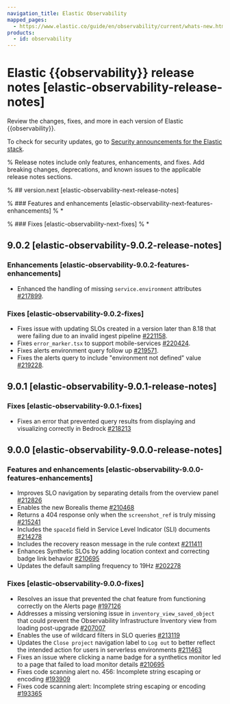 ```yaml
---
navigation_title: Elastic Observability
mapped_pages:
  - https://www.elastic.co/guide/en/observability/current/whats-new.html
products:
  - id: observability
---
```


# Elastic {{observability}} release notes [elastic-observability-release-notes]
Review the changes, fixes, and more in each version of Elastic {{observability}}.

To check for security updates, go to [Security announcements for the Elastic stack](https://discuss.elastic.co/c/announcements/security-announcements/31).

% Release notes include only features, enhancements, and fixes. Add breaking changes, deprecations, and known issues to the applicable release notes sections.

% ## version.next [elastic-observability-next-release-notes]

% ### Features and enhancements [elastic-observability-next-features-enhancements]
% *

% ### Fixes [elastic-observability-next-fixes]
% *

## 9.0.2 [elastic-observability-9.0.2-release-notes]

### Enhancements [elastic-observability-9.0.2-features-enhancements]

* Enhanced the handling of missing `service.environment` attributes [#217899](https://github.com/elastic/kibana/pull/217899).

### Fixes [elastic-observability-9.0.2-fixes]

* Fixes issue with updating SLOs created in a version later than 8.18 that were failing due to an invalid ingest pipeline [#221158](https://github.com/elastic/kibana/pull/221158).
* Fixes `error_marker.tsx` to support mobile-services [#220424](https://github.com/elastic/kibana/pull/220424).
* Fixes alerts environment query follow up [#219571](https://github.com/elastic/kibana/pull/219571).
* Fixes the alerts query to include "environment not defined" value [#219228](https://github.com/elastic/kibana/pull/219228).

## 9.0.1 [elastic-observability-9.0.1-release-notes]

### Fixes [elastic-observability-9.0.1-fixes]
* Fixes an error that prevented query results from displaying and visualizing correctly in Bedrock [#218213]({{kib-pull}}218213)

## 9.0.0 [elastic-observability-9.0.0-release-notes]

### Features and enhancements [elastic-observability-9.0.0-features-enhancements]
* Improves SLO navigation by separating details from the overview panel [#212826]({{kib-pull}}212826)
* Enables the new Borealis theme [#210468]({{kib-pull}}210468)
* Returns a 404 response only when the `screenshot_ref` is truly missing [#215241]({{kib-pull}}215241)
* Includes the `spaceId` field in Service Level Indicator (SLI) documents [#214278]({{kib-pull}}214278)
* Includes the recovery reason message in the rule context [#211411]({{kib-pull}}211411)
* Enhances Synthetic SLOs by adding location context and correcting badge link behavior [#210695]({{kib-pull}}210695)
* Updates the default sampling frequency to 19Hz [#202278]({{kib-pull}}202278)

### Fixes [elastic-observability-9.0.0-fixes]
* Resolves an issue that prevented the chat feature from functioning correctly on the Alerts page [#197126]({{kib-pull}}197126)
* Addresses a missing versioning issue in `inventory_view_saved_object` that could prevent the Observability Infrastructure Inventory view from loading post-upgrade [#207007]({{kib-pull}}207007)
* Enables the use of wildcard filters in SLO queries [#213119]({{kib-pull}}213119)
* Updates the `Close project` navigation label to `Log out` to better reflect the intended action for users in serverless environments [#211463]({{kib-pull}}211463)
* Fixes an issue where clicking a name badge for a synthetics monitor led to a page that failed to load monitor details [#210695]({{kib-pull}}210695)
* Fixes code scanning alert no. 456: Incomplete string escaping or encoding [#193909]({{kib-pull}}193909)
* Fixes code scanning alert: Incomplete string escaping or encoding [#193365]({{kib-pull}}193365)